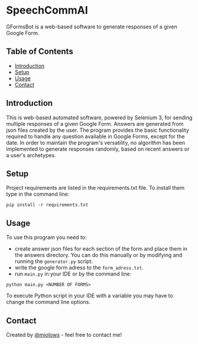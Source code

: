 # SpeechCommAI
GFormsBot is a web-based software to generate responses of a given Google Form.


## Table of Contents
* [Introduction](#Introduction)
* [Setup](#setup)
* [Usage](#usage)
* [Contact](#contact)


## Introduction
This is web-based automated software, powered by Selenium 3, for sending multiple responses of a given Google Form. Answers are generated from json files created by the user. The program provides the basic functionality required to handle any question available in Google Forms, except for the date.
In order to maintain the program's versatility, no algorithm has been implemented to generate responses randomly, based on recent answers or a user's archetypes.

## Setup
Project requirements are listed in the requirements.txt file. To install them type in the command line:
```
pip install -r requirements.txt
```


## Usage

To use this program you need to:
* create answer json files for each section of the form and place them in the answers directory. You can do this manually or by modifying and running the `generator.py` script.
* write the google form adress to the `form_adress.txt`.
* run `main.py` in your IDE or by the command line:
```
python main.py <NUMBER OF FORMS>
```
To execute Python script in your IDE with a variable you may have to change the command line options. 

## Contact
Created by [@miolows](https://github.com/miolows) - feel free to contact me!